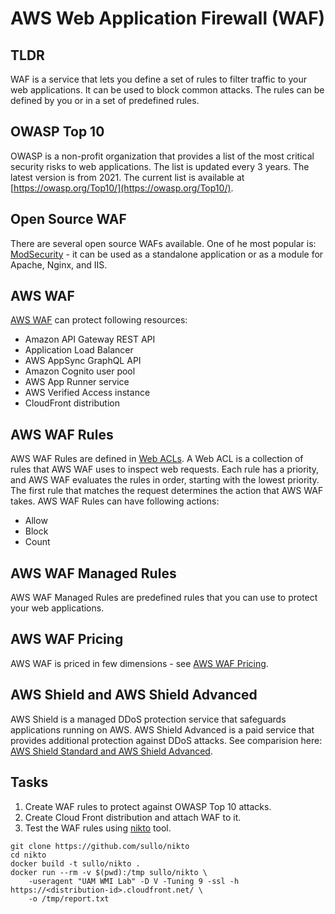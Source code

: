 # AWS Web Application Firewall (WAF)

## TLDR
WAF is a service that lets you define a set of rules to filter traffic to your web applications. It can be used to block common attacks. The rules can be defined by you or in a set of predefined rules.

## OWASP Top 10
OWASP is a non-profit organization that provides a list of the most critical security risks to web applications. The list is updated every 3 years. The latest version is from 2021. The current list is available at [https://owasp.org/Top10/](https://owasp.org/Top10/).

## Open Source WAF
There are several open source WAFs available. One of he most popular is: [ModSecurity](https://coreruleset.org/) - it can be used as a standalone application or as a module for Apache, Nginx, and IIS.

## AWS WAF
[AWS WAF](https://docs.aws.amazon.com/waf/) can protect following resources:
- Amazon API Gateway REST API
- Application Load Balancer
- AWS AppSync GraphQL API
- Amazon Cognito user pool
- AWS App Runner service
- AWS Verified Access instance
- CloudFront distribution

## AWS WAF Rules
AWS WAF Rules are defined in [Web ACLs](https://docs.aws.amazon.com/waf/latest/developerguide/web-acl.html). A Web ACL is a collection of rules that AWS WAF uses to inspect web requests. Each rule has a priority, and AWS WAF evaluates the rules in order, starting with the lowest priority. The first rule that matches the request determines the action that AWS WAF takes. AWS WAF Rules can have following actions:
- Allow
- Block
- Count

## AWS WAF Managed Rules
AWS WAF Managed Rules are predefined rules that you can use to protect your web applications.

## AWS WAF Pricing
AWS WAF is priced in few dimensions - see [AWS WAF Pricing](https://aws.amazon.com/waf/pricing/).

## AWS Shield and AWS Shield Advanced
AWS Shield is a managed DDoS protection service that safeguards applications running on AWS. AWS Shield Advanced is a paid service that provides additional protection against DDoS attacks.
See comparision here: [AWS Shield Standard and AWS Shield Advanced](https://aws.amazon.com/shield/faqs/).


## Tasks
1. Create WAF rules to protect against OWASP Top 10 attacks.
2. Create Cloud Front distribution and attach WAF to it.
3. Test the WAF rules using [nikto](https://github.com/sullo/nikto) tool.
```
git clone https://github.com/sullo/nikto
cd nikto
docker build -t sullo/nikto .
docker run --rm -v $(pwd):/tmp sullo/nikto \
    -useragent "UAM WMI Lab" -D V -Tuning 9 -ssl -h https://<distribution-id>.cloudfront.net/ \
    -o /tmp/report.txt
```
